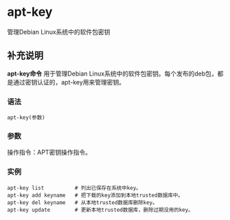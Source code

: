 apt-key
===

管理Debian Linux系统中的软件包密钥

## 补充说明

**apt-key命令** 用于管理Debian Linux系统中的软件包密钥。每个发布的deb包，都是通过密钥认证的，apt-key用来管理密钥。

###  语法

```shell
apt-key(参数)
```

###  参数

操作指令：APT密钥操作指令。

###  实例

```shell
apt-key list          # 列出已保存在系统中key。
apt-key add keyname   # 把下载的key添加到本地trusted数据库中。
apt-key del keyname   # 从本地trusted数据库删除key。
apt-key update        # 更新本地trusted数据库，删除过期没用的key。
```


<!-- Linux命令行搜索引擎：https://github.com/wsdo/linux-complete-guide.git -->
